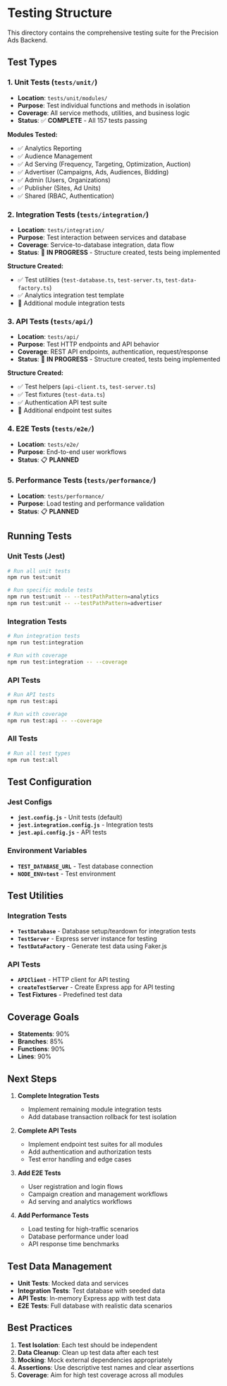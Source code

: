 # Testing Structure

This directory contains the comprehensive testing suite for the Precision Ads Backend.

## Test Types

### 1. Unit Tests (`tests/unit/`)
- **Location**: `tests/unit/modules/`
- **Purpose**: Test individual functions and methods in isolation
- **Coverage**: All service methods, utilities, and business logic
- **Status**: ✅ **COMPLETE** - All 157 tests passing

**Modules Tested:**
- ✅ Analytics Reporting
- ✅ Audience Management  
- ✅ Ad Serving (Frequency, Targeting, Optimization, Auction)
- ✅ Advertiser (Campaigns, Ads, Audiences, Bidding)
- ✅ Admin (Users, Organizations)
- ✅ Publisher (Sites, Ad Units)
- ✅ Shared (RBAC, Authentication)

### 2. Integration Tests (`tests/integration/`)
- **Location**: `tests/integration/`
- **Purpose**: Test interaction between services and database
- **Coverage**: Service-to-database integration, data flow
- **Status**: 🚧 **IN PROGRESS** - Structure created, tests being implemented

**Structure Created:**
- ✅ Test utilities (`test-database.ts`, `test-server.ts`, `test-data-factory.ts`)
- ✅ Analytics integration test template
- 🚧 Additional module integration tests

### 3. API Tests (`tests/api/`)
- **Location**: `tests/api/`
- **Purpose**: Test HTTP endpoints and API behavior
- **Coverage**: REST API endpoints, authentication, request/response
- **Status**: 🚧 **IN PROGRESS** - Structure created, tests being implemented

**Structure Created:**
- ✅ Test helpers (`api-client.ts`, `test-server.ts`)
- ✅ Test fixtures (`test-data.ts`)
- ✅ Authentication API test suite
- 🚧 Additional endpoint test suites

### 4. E2E Tests (`tests/e2e/`)
- **Location**: `tests/e2e/`
- **Purpose**: End-to-end user workflows
- **Status**: 📋 **PLANNED**

### 5. Performance Tests (`tests/performance/`)
- **Location**: `tests/performance/`
- **Purpose**: Load testing and performance validation
- **Status**: 📋 **PLANNED**

## Running Tests

### Unit Tests (Jest)
```bash
# Run all unit tests
npm run test:unit

# Run specific module tests
npm run test:unit -- --testPathPattern=analytics
npm run test:unit -- --testPathPattern=advertiser
```

### Integration Tests
```bash
# Run integration tests
npm run test:integration

# Run with coverage
npm run test:integration -- --coverage
```

### API Tests
```bash
# Run API tests
npm run test:api

# Run with coverage
npm run test:api -- --coverage
```

### All Tests
```bash
# Run all test types
npm run test:all
```

## Test Configuration

### Jest Configs
- **`jest.config.js`** - Unit tests (default)
- **`jest.integration.config.js`** - Integration tests
- **`jest.api.config.js`** - API tests

### Environment Variables
- **`TEST_DATABASE_URL`** - Test database connection
- **`NODE_ENV=test`** - Test environment

## Test Utilities

### Integration Tests
- **`TestDatabase`** - Database setup/teardown for integration tests
- **`TestServer`** - Express server instance for testing
- **`TestDataFactory`** - Generate test data using Faker.js

### API Tests
- **`APIClient`** - HTTP client for API testing
- **`createTestServer`** - Create Express app for API testing
- **Test Fixtures** - Predefined test data

## Coverage Goals

- **Statements**: 90%
- **Branches**: 85%
- **Functions**: 90%
- **Lines**: 90%

## Next Steps

1. **Complete Integration Tests**
   - Implement remaining module integration tests
   - Add database transaction rollback for test isolation

2. **Complete API Tests**
   - Implement endpoint test suites for all modules
   - Add authentication and authorization tests
   - Test error handling and edge cases

3. **Add E2E Tests**
   - User registration and login flows
   - Campaign creation and management workflows
   - Ad serving and analytics workflows

4. **Add Performance Tests**
   - Load testing for high-traffic scenarios
   - Database performance under load
   - API response time benchmarks

## Test Data Management

- **Unit Tests**: Mocked data and services
- **Integration Tests**: Test database with seeded data
- **API Tests**: In-memory Express app with test data
- **E2E Tests**: Full database with realistic data scenarios

## Best Practices

1. **Test Isolation**: Each test should be independent
2. **Data Cleanup**: Clean up test data after each test
3. **Mocking**: Mock external dependencies appropriately
4. **Assertions**: Use descriptive test names and clear assertions
5. **Coverage**: Aim for high test coverage across all modules 